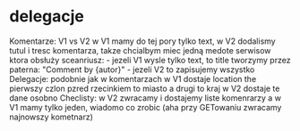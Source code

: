 # delegacje

Komentarze:
    V1 vs V2
    w V1 mamy do tej pory tylko text, w V2 dodalismy tutul i tresc komentarza, takze chcialbym 
    miec jedną medote serwisow ktora obsłuży sceanriusz:
       - jezeli V1 wysle tylko text, to title tworzymy przez paterna: "Comment by {autor}"
       - jezeli V2 to zapisujemy wszystko
Delegacje:
    podobnie jak w komentarzach 
    w V1 dostaje location the pierwszy czlon pzred rzecinkiem to miasto a drugi to kraj
    w V2 dostaje te dane osobno
Checlisty:
    w V2 zwracamy i dostajemy liste komenrarzy a w V1 mamy tylko jeden, wiadomo co zrobic (aha przy GETowaniu zwracamy najnowszy kometnarz)